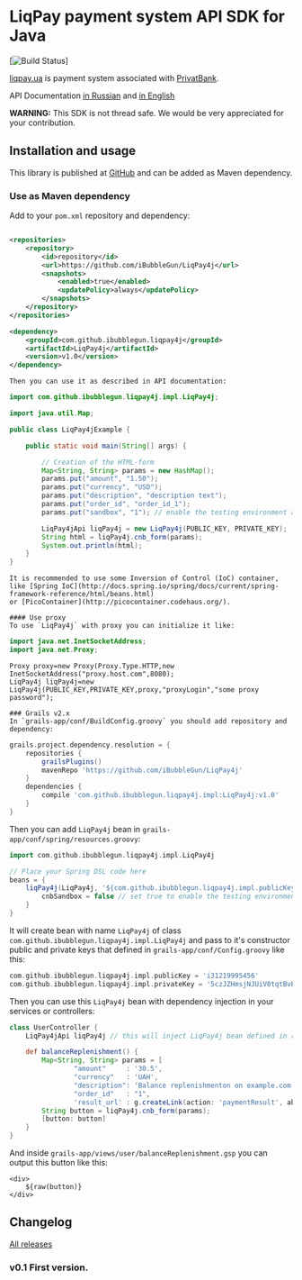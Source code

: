 LiqPay payment system API SDK for Java
===========================

[![Build Status](https://github.com/iBubbleGun/LiqPay4j)]

[liqpay.ua](https://www.liqpay.ua/) is payment system associated with [PrivatBank](https://privatbank.ua/).

API Documentation [in Russian](https://www.liqpay.ua/documentation/ru)
and [in English](https://www.liqpay.ua/documentation/en)

**WARNING:** This SDK is not thread safe. We would be very appreciated for your contribution.

Installation and usage
----------------------
This library is published at [GitHub](https://github.com/iBubbleGun/LiqPay4j) and can be added as Maven
dependency.

### Use as Maven dependency

Add to your `pom.xml` repository and dependency:

```xml

<repositories>
    <repository>
        <id>repository</id>
        <url>https://github.com/iBubbleGun/LiqPay4j</url>
        <snapshots>
            <enabled>true</enabled>
            <updatePolicy>always</updatePolicy>
        </snapshots>
    </repository>
</repositories>

<dependency>
    <groupId>com.github.ibubblegun.liqpay4j</groupId>
    <artifactId>LiqPay4j</artifactId>
    <version>v1.0</version>
</dependency>
```

    Then you can use it as described in API documentation:

```java
import com.github.ibubblegun.liqpay4j.impl.LiqPay4j;

import java.util.Map;

public class LiqPay4jExample {

    public static void main(String[] args) {

        // Creation of the HTML-form
        Map<String, String> params = new HashMap();
        params.put("amount", "1.50");
        params.put("currency", "USD");
        params.put("description", "description text");
        params.put("order_id", "order_id_1");
        params.put("sandbox", "1"); // enable the testing environment and card will NOT charged. If not set will be used property isCnbSandbox()

        LiqPay4jApi liqPay4j = new LiqPay4j(PUBLIC_KEY, PRIVATE_KEY);
        String html = liqPay4j.cnb_form(params);
        System.out.println(html);
    }
}
```

    It is recommended to use some Inversion of Control (IoC) container,
    like [Spring IoC](http://docs.spring.io/spring/docs/current/spring-framework-reference/html/beans.html)
    or [PicoContainer](http://picocontainer.codehaus.org/).

    #### Use proxy
    To use `LiqPay4j` with proxy you can initialize it like:

```java
import java.net.InetSocketAddress;
import java.net.Proxy;
```

    Proxy proxy=new Proxy(Proxy.Type.HTTP,new InetSocketAddress("proxy.host.com",8080);
    LiqPay4j liqPay4j=new LiqPay4j(PUBLIC_KEY,PRIVATE_KEY,proxy,"proxyLogin","some proxy password");

```
### Grails v2.x
In `grails-app/conf/BuildConfig.groovy` you should add repository and dependency:
```

```groovy
grails.project.dependency.resolution = {
    repositories {
        grailsPlugins()
        mavenRepo 'https://github.com/iBubbleGun/LiqPay4j'
    }
    dependencies {
        compile 'com.github.ibubblegun.liqpay4j.impl:LiqPay4j:v1.0'
    }
}
```

Then you can add `LiqPay4j` bean in `grails-app/conf/spring/resources.groovy`:

```groovy
import com.github.ibubblegun.liqpay4j.impl.LiqPay4j

// Place your Spring DSL code here
beans = {
    liqPay4j(LiqPay4j, '${com.github.ibubblegun.liqpay4j.impl.publicKey}', '${com.github.ibubblegun.liqpay4j.impl.privateKey}') {
        cnbSandbox = false // set true to enable the testing environment. Card is not charged
    }
}
```

It will create bean with name `LiqPay4j` of class `com.github.ibubblegun.liqpay4j.impl.LiqPay4j` and pass to it's
constructor public and private keys
that defined in `grails-app/conf/Config.groovy` like this:

```groovy
com.github.ibubblegun.liqpay4j.impl.publicKey = 'i31219995456'
com.github.ibubblegun.liqpay4j.impl.privateKey = '5czJZHmsjNJUiV0tqtBvPVaPJNZDyuoAIIYni68G'
```

Then you can use this `LiqPay4j` bean with dependency injection in your services or controllers:

```groovy
class UserController {
    LiqPay4jApi liqPay4j // this will inject LiqPay4j bean defined in resources.groovy

    def balanceReplenishment() {
        Map<String, String> params = [
                "amount"     : '30.5',
                "currency"   : 'UAH',
                "description": 'Balance replenishmenton on example.com',
                "order_id"   : "1",
                'result_url' : g.createLink(action: 'paymentResult', absolute: true).toString()]
        String button = liqPay4j.cnb_form(params);
        [button: button]
    }
}
```

And inside `grails-app/views/user/balanceReplenishment.gsp` you can output this button like this:

```gsp
<div>
    ${raw(button)}
</div>
```

Changelog
---------

[All releases](https://github.com/iBubbleGun/LiqPay4j)

### v0.1 First version.
